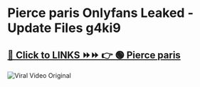 
 # Pierce paris Onlyfans Leaked - Update Files g4ki9

## <h2><a href="https://clipsfans.com/Pierce_paris&ref=git">🔗 Click to LINKS ⏩⏩ 👉 🟢 Pierce paris </a></h2>

<a href="https://clipsfans.com/Pierce_paris&ref=git" rel="nofollow" data-target="animated-image.originalLink"><img src="https://i.ibb.co.com/xMMVF88/686577567.gif" alt="Viral Video Original" style="max-width: 100%; display: inline-block;" data-target="animated-image.originalImage"></a>

